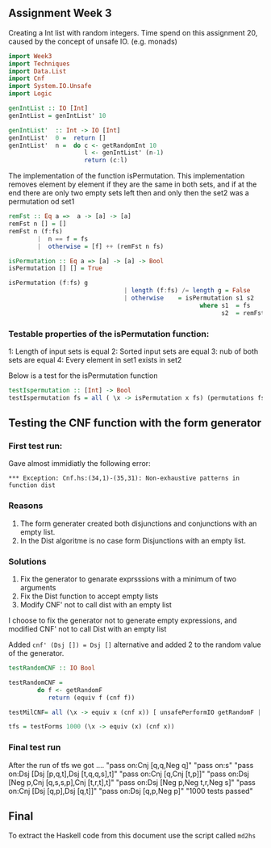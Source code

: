 ## Assignment Week 3

Creating a Int list with random integers. Time spend on this assignment 20, caused
by the concept of unsafe IO. (e.g. monads)

``` Haskell
import Week3
import Techniques 
import Data.List 
import Cnf
import System.IO.Unsafe
import Logic

genIntList :: IO [Int]
genIntList = genIntList' 10     

genIntList'  :: Int -> IO [Int]
genIntList'  0 =  return [] 
genIntList'  n =  do c <- getRandomInt 10
                     l <- genIntList' (n-1)
                     return (c:l)

```

The implementation of the function isPermutation. This implementation 
removes element by element if they are the same in both sets, and if at the end there are 
only two empty sets left then and only then the set2 was a permutation od set1 

``` Haskell
remFst :: Eq a =>  a -> [a] -> [a]
remFst n [] = []
remFst n (f:fs) 
        |  n == f = fs
        |  otherwise = [f] ++ (remFst n fs)   

isPermutation :: Eq a => [a] -> [a] -> Bool
isPermutation [] [] = True

isPermutation (f:fs) g  
                                | length (f:fs) /= length g = False
                                | otherwise    = isPermutation s1 s2
                                                     where s1  = fs
                                                           s2  = remFst f g


```

### Testable properties of the isPermutation function:
1: Length of input sets is equal
2: Sorted input sets are equal
3: nub of both sets are equal
4: Every element in set1 exists in set2

Below is a test for the isPermutation function

``` Haskell
testIspermutation :: [Int] -> Bool
testIspermutation fs = all ( \x -> isPermutation x fs) (permutations fs) 
```

## Testing the CNF function with the form generator

### First test run:

Gave almost immidiatly the following error:

`*** Exception: Cnf.hs:(34,1)-(35,31): Non-exhaustive patterns in function dist`

### Reasons

1. The form generater created both disjunctions and conjunctions with an empty list.
2. In the Dist algoritme is no case form Disjunctions with an empty list.

### Solutions

1. Fix the generator to genarate exprsssions with a minimum of two arguments
2. Fix the Dist function to accept empty lists 
3. Modify CNF' not to call dist with an empty list

I choose to fix the generator not to generate empty expressions, and modified 
CNF' not to call Dist with an empty list

Added `cnf' (Dsj []) = Dsj []` alternative and added 2 to the random value of the generator.


``` Haskell
testRandomCNF :: IO Bool

testRandomCNF = 
        do f <- getRandomF
           return (equiv f (cnf f))

testMilCNF= all (\x -> equiv x (cnf x)) [ unsafePerformIO getRandomF | x <- [1..1000]]

tfs = testForms 1000 (\x -> equiv (x) (cnf x)) 

```

### Final test run

After the run of tfs we got
     ....
     "pass on:Cnj [q,q,Neg q]"
     "pass on:s"
     "pass on:Dsj [Dsj [p,q,t],Dsj [t,q,q,s],t]"
     "pass on:Cnj [q,Cnj [t,p]]"
     "pass on:Dsj [Neg p,Cnj [q,s,s,p],Cnj [t,r,t],t]"
     "pass on:Dsj [Neg p,Neg t,r,Neg s]"
     "pass on:Cnj [Dsj [q,p],Dsj [q,t]]"
     "pass on:Dsj [q,p,Neg p]"
     "1000 tests passed"


## Final

To extract the Haskell code from this document use the script called `md2hs` 
